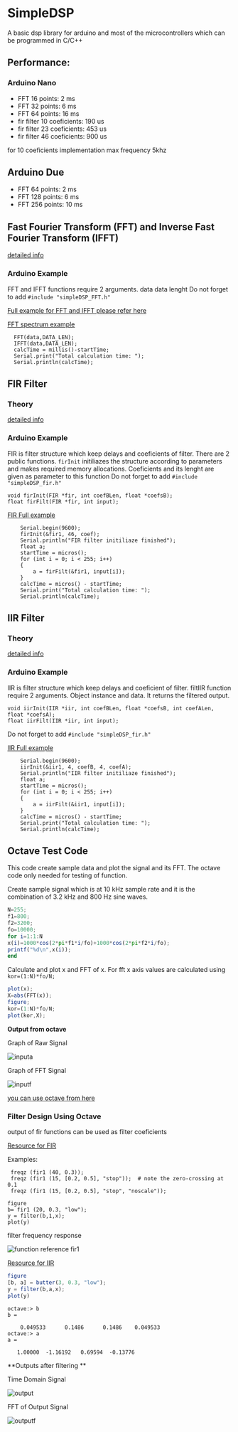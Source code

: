 # SimpleDSP
A basic dsp library for arduino and most of the microcontrollers which can be programmed in C/C++

## Performance:

### Arduino Nano
* FFT 16 points: 2 ms
* FFT 32 points: 6 ms
* FFT 64 points: 16 ms
* fir filter 10 coeficients: 190 us
* fir filter 23 coeficients: 453 us
* fir filter 46 coeficients: 900 us

for 10 coeficients implementation max frequency 5khz

## Arduino Due
* FFT 64 points: 2 ms
* FFT 128 points: 6 ms
* FFT 256 points: 10 ms

## Fast Fourier Transform (FFT) and Inverse Fast Fourier Transform (IFFT)

[detailed info](https://en.m.wikipedia.org/wiki/Fast_Fourier_transform)

### Arduino Example

FFT and IFFT functions require 2 arguments.
data 
data lenght
Do not forget to add `#include "simpleDSP_FFT.h"`

[Full example for FFT and IFFT please refer here](/examples/fft_ifft/fft_ifft.ino)

[FFT spectrum example](/examples/fft_spectrum/fft_spectrum.ino)

```
  FFT(data,DATA_LEN);
  IFFT(data,DATA_LEN);
  calcTime = millis()-startTime;
  Serial.print("Total calculation time: ");
  Serial.println(calcTime);
```

## FIR Filter

### Theory

[detailed info](https://en.wikipedia.org/wiki/Finite_impulse_response)

### Arduino Example

FIR is filter structure which keep delays and coeficients of filter. There are 2 public functions. `firInit` initiliazes the structure according to parameters and makes required memory allocations. Coeficients and its lenght are given as parameter to this function
Do not forget to add `#include "simpleDSP_fir.h"`
```
void firInit(FIR *fir, int coefBLen, float *coefsB);
float firFilt(FIR *fir, int input);
```
[FIR Full example](/examples/fir/fir.ino)
```
    Serial.begin(9600);
    firInit(&fir1, 46, coef);
    Serial.println("FIR filter initiliaze finished");
    float a;
    startTime = micros();
    for (int i = 0; i < 255; i++)
    {
        a = firFilt(&fir1, input[i]);
    }
    calcTime = micros() - startTime;
    Serial.print("Total calculation time: ");
    Serial.println(calcTime);
```

## IIR Filter

### Theory

[detailed info](https://en.wikipedia.org/wiki/Infinite_impulse_response)

### Arduino Example

IIR is filter structure which keep delays and coeficient of filter. filtIIR function require 2 arguments. Object instance and data. It returns the filtered output. 

```
void iirInit(IIR *iir, int coefBLen, float *coefsB, int coefALen, float *coefsA);
float iirFilt(IIR *iir, int input);
```
Do not forget to add `#include "simpleDSP_fir.h"`

[IIR Full example](/examples/iir/iir.ino)

```
    Serial.begin(9600);
    iirInit(&iir1, 4, coefB, 4, coefA);
    Serial.println("IIR filter initiliaze finished");
    float a;
    startTime = micros();
    for (int i = 0; i < 255; i++)
    {
        a = iirFilt(&iir1, input[i]);
    }
    calcTime = micros() - startTime;
    Serial.print("Total calculation time: ");
    Serial.println(calcTime);
```



## Octave Test Code

This code create sample data and plot the signal and its FFT. The octave code only needed for testing of function.


Create sample signal which is at 10 kHz sample rate and it is the combination of  3.2 kHz and 800 Hz sine waves.
```octave
N=255;
f1=800;
f2=3200;
fo=10000;
for i=1:1:N
x(i)=1000*cos(2*pi*f1*i/fo)+1000*cos(2*pi*f2*i/fo);
printf("%d\n",x(i));
end
```


Calculate and plot x and FFT of x. For fft x axis values are calculated using `kor=(1:N)*fo/N;`
```octave
plot(x);
X=abs(FFT(x));
figure;
kor=(1:N)*fo/N;
plot(kor,X);
```

**Output from octave**

Graph of Raw Signal

![inputa](https://cloud.githubusercontent.com/assets/13440502/22374756/305a1d4e-e4b0-11e6-821a-9213b4f8a136.png)

Graph of FFT Signal

![inputf](https://cloud.githubusercontent.com/assets/13440502/22374762/3abf9eee-e4b0-11e6-8e26-c0758e6c13a3.png)

[you can use octave from here](octave-online.net)

### Filter Design Using Octave

output of fir functions can be used as filter coeficients

[Resource for FIR](https://octave.sourceforge.io/signal/function/fir1.html)

Examples:

```
 freqz (fir1 (40, 0.3));
 freqz (fir1 (15, [0.2, 0.5], "stop"));  # note the zero-crossing at 0.1
 freqz (fir1 (15, [0.2, 0.5], "stop", "noscale"));
```

```
figure
b= fir1 (20, 0.3, "low");
y = filter(b,1,x);
plot(y)

```

filter frequency response

![function reference fir1](https://cloud.githubusercontent.com/assets/13440502/22388029/20f5a6fc-e4e7-11e6-99ed-885fe116be1d.png)

[Resource for IIR](https://octave.sourceforge.io/signal/function/butter.html)



```octave
figure
[b, a] = butter(3, 0.3, "low");
y = filter(b,a,x);
plot(y)
```

```shell
octave:> b
b =

    0.049533      0.1486      0.1486    0.049533
octave:> a
a =

   1.00000  -1.16192   0.69594  -0.13776

```


**Outputs after filtering **


Time Domain Signal 

![output](https://cloud.githubusercontent.com/assets/13440502/22374514/24a63a88-e4af-11e6-8bd8-b7fa703bd459.png)

FFT of Output Signal

![outputf](https://cloud.githubusercontent.com/assets/13440502/22374645/b0cbd266-e4af-11e6-9266-32aafec12986.png)



